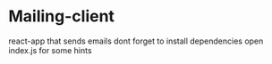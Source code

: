 # Mailing-client
react-app that sends emails
dont forget to install dependencies
open index.js for some hints
